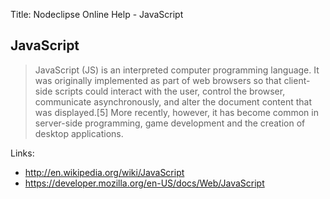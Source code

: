 Title:  Nodeclipse Online Help - JavaScript  



## JavaScript

>JavaScript (JS) is an interpreted computer programming language. It was originally implemented as part of web browsers so that client-side scripts could interact with the user, control the browser, communicate asynchronously, and alter the document content that was displayed.[5] More recently, however, it has become common in server-side programming, game development and the creation of desktop applications.


Links:

- <http://en.wikipedia.org/wiki/JavaScript>
- <https://developer.mozilla.org/en-US/docs/Web/JavaScript>

